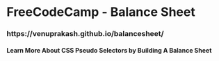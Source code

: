 <h1>FreeCodeCamp - Balance Sheet</h1>

<h3>https://venuprakash.github.io/balancesheet/</h3>

<h4>Learn More About CSS Pseudo Selectors by Building A Balance Sheet</h4>
